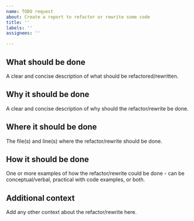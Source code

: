 ```yaml
---
name: TODO request
about: Create a report to refactor or rewrite some code
title: ''
labels: ''
assignees: ''

---
```


## What should be done
A clear and concise description of what should be refactored/rewritten.

## Why it should be done
A clear and concise description of why should the refactor/rewrite be done.

## Where it should be done
The file(s) and line(s) where the refactor/rewrite should be done.

## How it should be done
One or more examples of how the refactor/rewrite could be done - can be conceptual/verbal, practical with code examples, or both.

## Additional context
Add any other context about the refactor/rewrite here.

